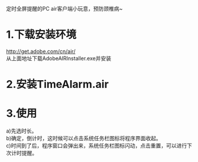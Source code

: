 定时全屏提醒的PC air客户端小玩意，预防颈椎病~

# 1.下载安装环境 #
http://get.adobe.com/cn/air/<br>
从上面地址下载AdobeAIRInstaller.exe并安装<br>

<h1>2.安装TimeAlarm.air</h1>

<h1>3.使用</h1>
a)先选时长。<br>
b)确定，倒计时，这时候可以点击系统任务栏图标将程序界面收起。<br>
c)时间到了后，程序窗口会弹出来，系统任务栏图标闪动，点击重置，可以进行下次计时提醒。<br>